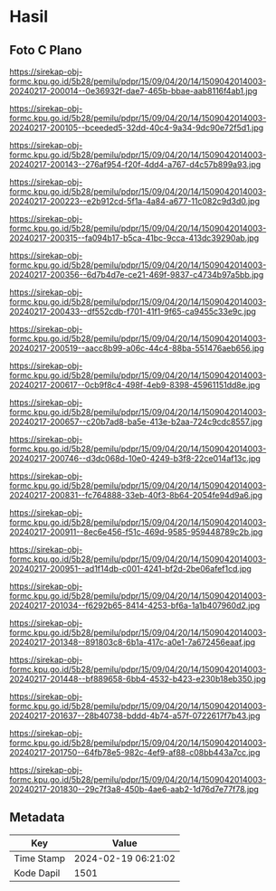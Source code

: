 # Hasil

## Foto C Plano

https://sirekap-obj-formc.kpu.go.id/5b28/pemilu/pdpr/15/09/04/20/14/1509042014003-20240217-200014--0e36932f-dae7-465b-bbae-aab8116f4ab1.jpg

https://sirekap-obj-formc.kpu.go.id/5b28/pemilu/pdpr/15/09/04/20/14/1509042014003-20240217-200105--bceeded5-32dd-40c4-9a34-9dc90e72f5d1.jpg

https://sirekap-obj-formc.kpu.go.id/5b28/pemilu/pdpr/15/09/04/20/14/1509042014003-20240217-200143--276af954-f20f-4dd4-a767-d4c57b899a93.jpg

https://sirekap-obj-formc.kpu.go.id/5b28/pemilu/pdpr/15/09/04/20/14/1509042014003-20240217-200223--e2b912cd-5f1a-4a84-a677-11c082c9d3d0.jpg

https://sirekap-obj-formc.kpu.go.id/5b28/pemilu/pdpr/15/09/04/20/14/1509042014003-20240217-200315--fa094b17-b5ca-41bc-9cca-413dc39290ab.jpg

https://sirekap-obj-formc.kpu.go.id/5b28/pemilu/pdpr/15/09/04/20/14/1509042014003-20240217-200356--6d7b4d7e-ce21-469f-9837-c4734b97a5bb.jpg

https://sirekap-obj-formc.kpu.go.id/5b28/pemilu/pdpr/15/09/04/20/14/1509042014003-20240217-200433--df552cdb-f701-41f1-9f65-ca9455c33e9c.jpg

https://sirekap-obj-formc.kpu.go.id/5b28/pemilu/pdpr/15/09/04/20/14/1509042014003-20240217-200519--aacc8b99-a06c-44c4-88ba-551476aeb656.jpg

https://sirekap-obj-formc.kpu.go.id/5b28/pemilu/pdpr/15/09/04/20/14/1509042014003-20240217-200617--0cb9f8c4-498f-4eb9-8398-45961151dd8e.jpg

https://sirekap-obj-formc.kpu.go.id/5b28/pemilu/pdpr/15/09/04/20/14/1509042014003-20240217-200657--c20b7ad8-ba5e-413e-b2aa-724c9cdc8557.jpg

https://sirekap-obj-formc.kpu.go.id/5b28/pemilu/pdpr/15/09/04/20/14/1509042014003-20240217-200746--d3dc068d-10e0-4249-b3f8-22ce014af13c.jpg

https://sirekap-obj-formc.kpu.go.id/5b28/pemilu/pdpr/15/09/04/20/14/1509042014003-20240217-200831--fc764888-33eb-40f3-8b64-2054fe94d9a6.jpg

https://sirekap-obj-formc.kpu.go.id/5b28/pemilu/pdpr/15/09/04/20/14/1509042014003-20240217-200911--8ec6e456-f51c-469d-9585-959448789c2b.jpg

https://sirekap-obj-formc.kpu.go.id/5b28/pemilu/pdpr/15/09/04/20/14/1509042014003-20240217-200951--ad1f14db-c001-4241-bf2d-2be06afef1cd.jpg

https://sirekap-obj-formc.kpu.go.id/5b28/pemilu/pdpr/15/09/04/20/14/1509042014003-20240217-201034--f6292b65-8414-4253-bf6a-1a1b407960d2.jpg

https://sirekap-obj-formc.kpu.go.id/5b28/pemilu/pdpr/15/09/04/20/14/1509042014003-20240217-201348--891803c8-6b1a-417c-a0e1-7a672456eaaf.jpg

https://sirekap-obj-formc.kpu.go.id/5b28/pemilu/pdpr/15/09/04/20/14/1509042014003-20240217-201448--bf889658-6bb4-4532-b423-e230b18eb350.jpg

https://sirekap-obj-formc.kpu.go.id/5b28/pemilu/pdpr/15/09/04/20/14/1509042014003-20240217-201637--28b40738-bddd-4b74-a57f-0722617f7b43.jpg

https://sirekap-obj-formc.kpu.go.id/5b28/pemilu/pdpr/15/09/04/20/14/1509042014003-20240217-201750--64fb78e5-982c-4ef9-af88-c08bb443a7cc.jpg

https://sirekap-obj-formc.kpu.go.id/5b28/pemilu/pdpr/15/09/04/20/14/1509042014003-20240217-201830--29c7f3a8-450b-4ae6-aab2-1d76d7e77f78.jpg


## Metadata

| Key        | Value               |
| ---------- | ------------------- |
| Time Stamp | 2024-02-19 06:21:02 |
| Kode Dapil | 1501                |



